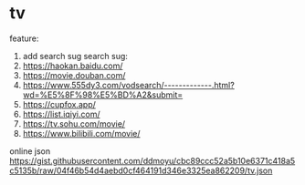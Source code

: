 # tv


feature:
1. add search sug
search sug: 
1. https://haokan.baidu.com/
2. https://movie.douban.com/
3. https://www.555dy3.com/vodsearch/-------------.html?wd=%E5%8F%98%E5%BD%A2&submit=
4. https://cupfox.app/
5. https://list.iqiyi.com/
6. https://tv.sohu.com/movie/
7. https://www.bilibili.com/movie/


online json
https://gist.githubusercontent.com/ddmoyu/cbc89ccc52a5b10e6371c418a5c5135b/raw/04f46b54d4aebd0cf464191d346e3325ea862209/tv.json